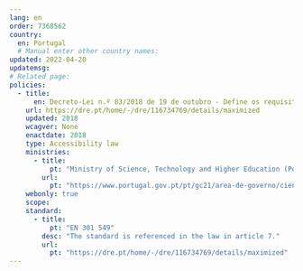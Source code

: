 ```yaml
---
lang: en
order: 7368562
country:
  en: Portugal
  # Manual enter other country names: 
updated: 2022-04-20
updatemsg:
# Related page:
policies:
  - title:
      en: Decreto-Lei n.º 83/2018 de 19 de outubro - Define os requisitos de acessibilidade dos sítios web e das aplicações móveis de organismos públicos, transpondo a Diretiva (UE) 2016/2102
    url: https://dre.pt/home/-/dre/116734769/details/maximized
    updated: 2018
    wcagver: None
    enactdate: 2018
    type: Accessibility law 
    ministries:
      - title:
          pt: "Ministry of Science, Technology and Higher Education (Portuguese: Ministério da Ciência, Tecnologia e Ensino Superior or MCTES)"
        url:
          pt: "https://www.portugal.gov.pt/pt/gc21/area-de-governo/ciencia-tecnologia-e-ensino-superior"
    webonly: true
    scope: 
    standard:
      - title:
          pt: "EN 301 549"
        desc: "The standard is referenced in the law in article 7."
        url:
          pt: "https://dre.pt/home/-/dre/116734769/details/maximized"
---
```


